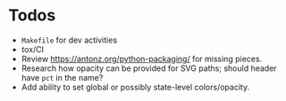 # Todos

* `Makefile` for dev activities
* tox/CI
* Review https://antonz.org/python-packaging/ for missing pieces.
* Research how opacity can be provided for SVG paths; should header have `pct` in the name?
* Add ability to set global or possibly state-level colors/opacity.
